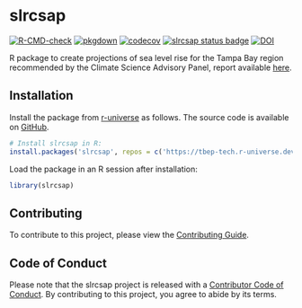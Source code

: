 # slrcsap

<!-- badges: start -->
[![R-CMD-check](https://github.com/tbep-tech/slrcsap/actions/workflows/R-CMD-check.yaml/badge.svg)](https://github.com/tbep-tech/slrcsap/actions)
[![pkgdown](https://github.com/tbep-tech/slrcsap/actions/workflows/pkgdown.yaml/badge.svg)](https://github.com/tbep-tech/slrcsap/actions)
[![codecov](https://codecov.io/gh/tbep-tech/slrcsap/graph/badge.svg?token=b4ssUs1EcZ)](https://codecov.io/gh/tbep-tech/slrcsap)
[![slrcsap status badge](https://tbep-tech.r-universe.dev/slrcsap/badges/version)](https://tbep-tech.r-universe.dev/slrcsap)
[![DOI](https://zenodo.org/badge/984378351.svg)](https://doi.org/10.5281/zenodo.15481861)
<!-- badges: end -->

R package to create projections of sea level rise for the Tampa Bay region recommended by the Climate Science Advisory Panel, report available [here](https://drive.google.com/file/d/1ocnPh3eRCPGkp0LwrUaIXb5SU6mNq_YR/view).

## Installation

Install the package from [r-universe](http://tbep-tech.r-universe.dev/ui/#builds) as follows. The source code is available on [GitHub](https://github.com/tbep-tech/slrcsap).

```r
# Install slrcsap in R:
install.packages('slrcsap', repos = c('https://tbep-tech.r-universe.dev', 'https://cloud.r-project.org'))
```

Load the package in an R session after installation:

```r
library(slrcsap)
```

## Contributing

To contribute to this project, please view the [Contributing Guide](https://tbep-tech.github.io/slrcsap/CONTRIBUTING.html).

## Code of Conduct

Please note that the slrcsap project is released with a [Contributor Code of Conduct](https://tbep-tech.github.io/slrcsap/CODE_OF_CONDUCT.html). By contributing to this project, you agree to abide by its terms.

